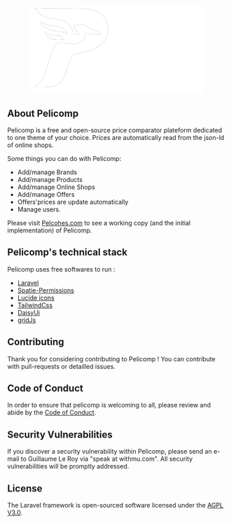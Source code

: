 <p align="center">
        <img 
            src="https://raw.githubusercontent.com/atlza/pelicomp/main/resources/imgs/logo_white.png" 
            width="400" 
            alt="Pelicomp Logo">
</p>

## About Pelicomp

Pelicomp is a free and open-source price comparator plateform dedicated to one theme of your choice.
Prices are automatically read from the json-ld of online shops.

Some things you can do with Pelicomp:
- Add/manage Brands
- Add/manage Products
- Add/manage Online Shops
- Add/manage Offers
- Offers'prices are update automatically 
- Manage users.

Please visit [Pelcohes.com](https://peloches.com) to see a working copy (and the initial implementation) of Pelicomp.

## Pelicomp's technical stack

Pelicomp uses free softwares to run :

- [Laravel](https://laravel.com)
- [Spatie-Permissions](https://spatie.be/docs/laravel-permission/v6/introduction)
- [Lucide icons](https://spatie.be/docs/laravel-permission/v6/introduction)
- [TailwindCss](https://tailwindcss.com)
- [DaisyUi](https://daisyui.com)
- [gridJs](https://gridjs.io)

## Contributing

Thank you for considering contributing to Pelicomp ! 
You can contribute with pull-requests or detailled issues.

## Code of Conduct

In order to ensure that pelicomp is welcoming to all, please review and abide by the [Code of Conduct](https://github.com/atlza/pelicomp?tab=coc-ov-file).

## Security Vulnerabilities

If you discover a security vulnerability within Pelicomp, please send an e-mail to Guillaume Le Roy via "speak at withmu.com". All security vulnerabilities will be promptly addressed.

## License

The Laravel framework is open-sourced software licensed under the [AGPL V3.0](https://opensource.org/license/agpl-v3).
